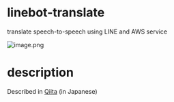 # linebot-translate
translate speech-to-speech using LINE and AWS service

![image.png](https://qiita-image-store.s3.ap-northeast-1.amazonaws.com/0/1989761/91b8741a-1d01-965a-b257-a43a361265a5.png)

# description
Described in [Qiita](https://qiita.com/ted-17/items/e0817eb6d870c1fe7161) (in Japanese)

